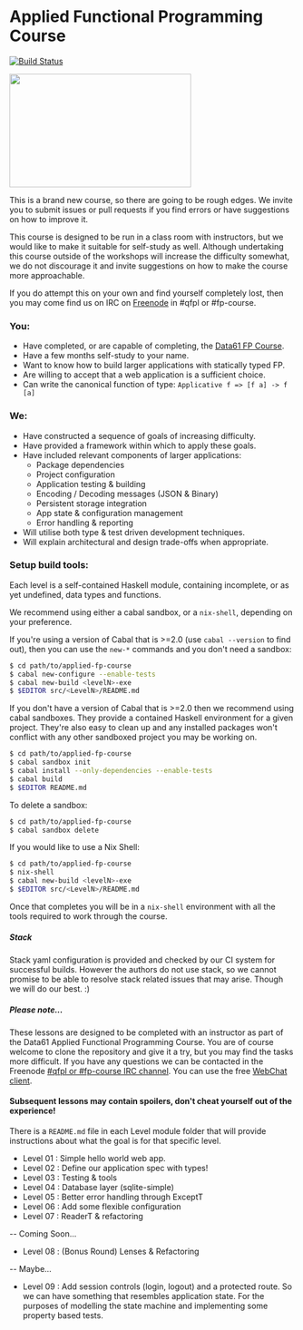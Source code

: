 # Applied Functional Programming Course

[![Build Status](https://travis-ci.org/qfpl/applied-fp-course.svg?branch=master)](https://travis-ci.org/qfpl/applied-fp-course)

<img src="https://i.imgur.com/0h9dFhl.png" height="200" width="320" />

This is a brand new course, so there are going to be rough edges. We invite
you to submit issues or pull requests if you find errors or have suggestions
on how to improve it.

This course is designed to be run in a class room with instructors, but we
would like to make it suitable for self-study as well. Although undertaking
this course outside of the workshops will increase the difficulty somewhat,
we do not discourage it and invite suggestions on how to make the course more
approachable.

If you do attempt this on your own and find yourself completely lost, then
you may come find us on IRC on [Freenode](https://freenode.net/) in #qfpl or
#fp-course.

### You:

* Have completed, or are capable of completing, the [Data61 FP Course](https://github.com/data61/fp-course).
* Have a few months self-study to your name.
* Want to know how to build larger applications with statically typed FP.
* Are willing to accept that a web application is a sufficient choice.
* Can write the canonical function of type: ``Applicative f => [f a] -> f [a]``

### We:

* Have constructed a sequence of goals of increasing difficulty.
* Have provided a framework within which to apply these goals.
* Have included relevant components of larger applications:
  * Package dependencies
  * Project configuration
  * Application testing & building
  * Encoding / Decoding messages (JSON & Binary)
  * Persistent storage integration
  * App state & configuration management
  * Error handling & reporting
* Will utilise both type & test driven development techniques.
* Will explain architectural and design trade-offs when appropriate.

### Setup build tools:

Each level is a self-contained Haskell module, containing incomplete, or as yet
undefined, data types and functions.

We recommend using either a cabal sandbox, or a ``nix-shell``, depending on your
preference.

If you're using a version of Cabal that is >=2.0 (use ``cabal --version`` to
find out), then you can use the ``new-*`` commands and you don't need a sandbox:

```bash
$ cd path/to/applied-fp-course
$ cabal new-configure --enable-tests
$ cabal new-build <levelN>-exe
$ $EDITOR src/<LevelN>/README.md
```

If you don't have a version of Cabal that is >=2.0 then we recommend using
cabal sandboxes. They provide a contained Haskell environment for a given
project. They're also easy to clean up and any installed packages won't
conflict with any other sandboxed project you may be working on.

```bash
$ cd path/to/applied-fp-course
$ cabal sandbox init
$ cabal install --only-dependencies --enable-tests
$ cabal build
$ $EDITOR README.md
```

To delete a sandbox:

```bash
$ cd path/to/applied-fp-course
$ cabal sandbox delete
```

If you would like to use a Nix Shell:

```bash
$ cd path/to/applied-fp-course
$ nix-shell
$ cabal new-build <levelN>-exe
$ $EDITOR src/<LevelN>/README.md
```

Once that completes you will be in a ``nix-shell`` environment with all the
tools required to work through the course. 

##### Stack

Stack yaml configuration is provided and checked by our CI system for successful
builds. However the authors do not use stack, so we cannot promise to be able to
resolve stack related issues that may arise. Though we will do our best. :)

##### Please note...

These lessons are designed to be completed with an instructor as part of the
Data61 Applied Functional Programming Course. You are of course welcome to
clone the repository and give it a try, but you may find the tasks more
difficult. If you have any questions we can be contacted in the
Freenode [#qfpl or #fp-course IRC channel](https://freenode.net). You can use the
free [WebChat client](https://webchat.freenode.net).

#### Subsequent lessons may contain spoilers, don't cheat yourself out of the experience!

There is a ``README.md`` file in each Level module folder that will provide
instructions about what the goal is for that specific level.

* Level 01 : Simple hello world web app.
* Level 02 : Define our application spec with types!
* Level 03 : Testing & tools
* Level 04 : Database layer (sqlite-simple)
* Level 05 : Better error handling through ExceptT
* Level 06 : Add some flexible configuration
* Level 07 : ReaderT & refactoring

-- Coming Soon...
* Level 08 : (Bonus Round) Lenses & Refactoring

-- Maybe...
* Level 09 : Add session controls (login, logout) and a protected route. So we
  can have something that resembles application state. For the purposes of
  modelling the state machine and implementing some property based tests.
